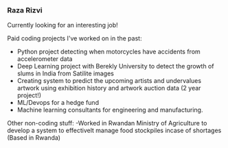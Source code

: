 ### Raza Rizvi

Currently looking for an interesting job!

Paid coding projects I've worked on in the past:
- Python project detecting when motorcycles have accidents from accelerometer data
- Deep Learning project with Berekly University to detect the growth of slums in India from Satilite images
- Creating system to predict the upcoming artists and undervalues artwork using exhibition history and artwork auction data (2 year project!)
- ML/Devops for a hedge fund
- Machine learning consultants for engineering and manufacturing.

Other non-coding stuff:
-Worked in Rwandan Ministry of Agriculture to develop a system to effectivelt manage food stockpiles incase of shortages (Based in Rwanda)

<!--
**R-Repo/R-Repo** is a ✨ _special_ ✨ repository because its `README.md` (this file) appears on your GitHub profile.

Here are some ideas to get you started:

- 🔭 I’m currently working on ...
- 🌱 I’m currently learning ...
- 👯 I’m looking to collaborate on ...
- 🤔 I’m looking for help with ...
- 💬 Ask me about ...
- 📫 How to reach me: ...
- 😄 Pronouns: ...
- ⚡ Fun fact: ...
-->
